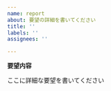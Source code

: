 ```yaml
---
name: report
about: 要望の詳細を書いてください
title: ''
labels: ''
assignees: ''

---
```


**要望内容**

ここに詳細な要望を書いてください
